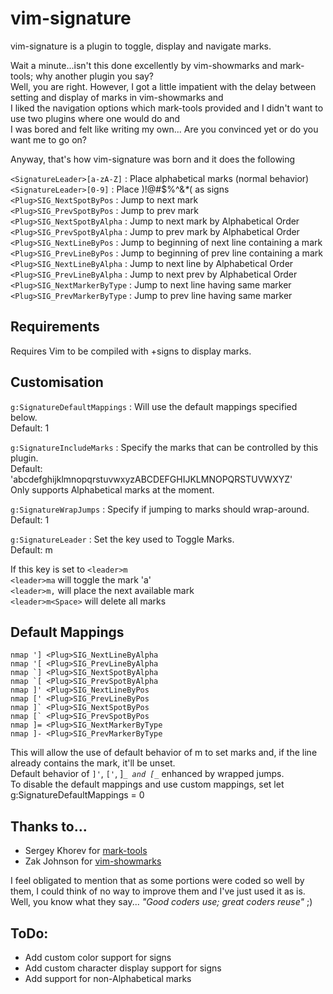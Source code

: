 # vim-signature
vim-signature is a plugin to toggle, display and navigate marks.  

Wait a minute...isn't this done excellently by vim-showmarks and mark-tools; why another plugin you say?  
Well, you are right. However, I got a little impatient with the delay between setting and display of marks in vim-showmarks and  
I liked the navigation options which mark-tools provided and I didn't want to use two plugins where one would do and  
I was bored and felt like writing my own... Are you convinced yet or do you want me to go on?  

Anyway, that's how vim-signature was born and it does the following    

`<SignatureLeader>[a-zA-Z]`  : Place alphabetical marks (normal behavior)  
`<SignatureLeader>[0-9]`     : Place  )!@#$%^&_*_( as signs  
`<Plug>SIG_NextSpotByPos`    : Jump to next mark  
`<Plug>SIG_PrevSpotByPos`    : Jump to prev mark  
`<Plug>SIG_NextSpotByAlpha`  : Jump to next mark by Alphabetical Order  
`<Plug>SIG_PrevSpotByAlpha`  : Jump to prev mark by Alphabetical Order  
`<Plug>SIG_NextLineByPos`    : Jump to beginning of next line containing a mark  
`<Plug>SIG_PrevLineByPos`    : Jump to beginning of prev line containing a mark  
`<Plug>SIG_NextLineByAlpha`  : Jump to next line by Alphabetical Order  
`<Plug>SIG_PrevLineByAlpha`  : Jump to next prev by Alphabetical Order  
`<Plug>SIG_NextMarkerByType` : Jump to next line having same marker  
`<Plug>SIG_PrevMarkerByType` : Jump to prev line having same marker  

## Requirements
Requires Vim to be compiled with +signs to display marks.

## Customisation
`g:SignatureDefaultMappings` : Will use the default mappings specified below.  
Default: 1

`g:SignatureIncludeMarks` : Specify the marks that can be controlled by this plugin.  
Default: 'abcdefghijklmnopqrstuvwxyzABCDEFGHIJKLMNOPQRSTUVWXYZ'  
Only supports Alphabetical marks at the moment.  

`g:SignatureWrapJumps` : Specify if jumping to marks should wrap-around.  
Default: 1

`g:SignatureLeader` : Set the key used to Toggle Marks.  
Default: m  
  
If this key is set to `<leader>m`  
`<leader>ma` will toggle the mark 'a'  
`<leader>m,` will place the next available mark  
`<leader>m<Space>` will delete all marks  
 

## Default Mappings
```
nmap '] <Plug>SIG_NextLineByAlpha
nmap '[ <Plug>SIG_PrevLineByAlpha
nmap `] <Plug>SIG_NextSpotByAlpha
nmap `[ <Plug>SIG_PrevSpotByAlpha
nmap ]' <Plug>SIG_NextLineByPos
nmap [' <Plug>SIG_PrevLineByPos
nmap ]` <Plug>SIG_NextSpotByPos
nmap [` <Plug>SIG_PrevSpotByPos
nmap ]= <Plug>SIG_NextMarkerByType
nmap ]- <Plug>SIG_PrevMarkerByType
```
This will allow the use of default behavior of m to set marks and, if the line already contains the mark, it'll be unset.  
Default behavior of `]'`, `['`, ]_`_ and [_`_ enhanced by wrapped jumps.  
To disable the default mappings and use custom mappings, set
    let g:SignatureDefaultMappings = 0

## Thanks to...
* Sergey Khorev for [mark-tools](http://www.vim.org/scripts/script.php?script_id=2929)
* Zak Johnson for [vim-showmarks](https://github.com/zakj/vim-showmarks)  

I feel obligated to mention that as some portions were coded so well by them, I could think of no way to improve them and I've just used it as is.
Well, you know what they say... _"Good coders use; great coders reuse"_ ;)

## ToDo:
* Add custom color support for signs
* Add custom character display support for signs
* Add support for non-Alphabetical marks
